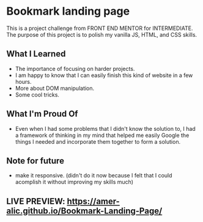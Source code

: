# Bookmark landing page

This is a project challenge from FRONT END MENTOR for INTERMEDIATE. The purpose of this project is to polish my vanilla JS, HTML, and CSS skills.

## What I Learned

- The importance of focusing on harder projects.
- I am happy to know that I can easily finish this kind of website in a few hours.
- More about DOM manipulation.
- Some cool tricks.

## What I'm Proud Of

- Even when I had some problems that I didn't know the solution to, I had a framework of thinking in my mind that helped me easily Google the things I needed and incorporate them together to form a solution.

## Note for future

- make it responsive. (didn't do it now because I felt that I could acomplish it without improving my skills much)

## LIVE PREVIEW: https://amer-alic.github.io/Bookmark-Landing-Page/
